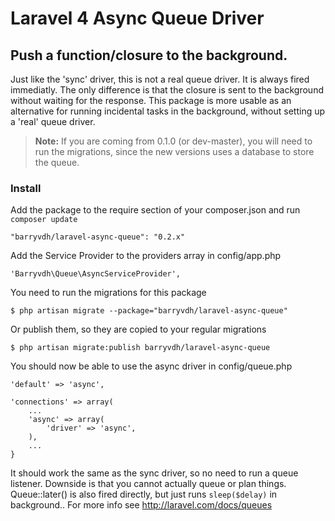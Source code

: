 # Laravel 4 Async Queue Driver

## Push a function/closure to the background.

Just like the 'sync' driver, this is not a real queue driver. It is always fired immediatly.
The only difference is that the closure is sent to the background without waiting for the response.
This package is more usable as an alternative for running incidental tasks in the background, without setting up a 'real' queue driver.

> **Note:** If you are coming from 0.1.0 (or dev-master), you will need to run the migrations, since the new versions uses a database to store the queue.

### Install

Add the package to the require section of your composer.json and run `composer update`

    "barryvdh/laravel-async-queue": "0.2.x"

Add the Service Provider to the providers array in config/app.php

    'Barryvdh\Queue\AsyncServiceProvider',

You need to run the migrations for this package

    $ php artisan migrate --package="barryvdh/laravel-async-queue"

Or publish them, so they are copied to your regular migrations

    $ php artisan migrate:publish barryvdh/laravel-async-queue

You should now be able to use the async driver in config/queue.php

    'default' => 'async',

    'connections' => array(
        ...
        'async' => array(
            'driver' => 'async',
        ),
        ...
    }

It should work the same as the sync driver, so no need to run a queue listener. Downside is that you cannot actually queue or plan things.
Queue::later() is also fired directly, but just runs `sleep($delay)` in background..
For more info see http://laravel.com/docs/queues

